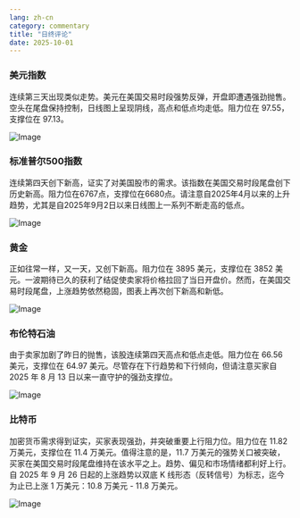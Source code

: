 ```yaml
---
lang: zh-cn
category: commentary
title: "日终评论"
date: 2025-10-01
---
```


### 美元指数

连续第三天出现类似走势。美元在美国交易时段强势反弹，开盘即遭遇强劲抛售。空头在尾盘保持控制，日线图上呈现阴线，高点和低点均走低。阻力位在 97.55，支撑位在 97.13。

![Image](https://markleighedu.github.io/img/Oct-2025/01-Oct-2025/usdindex.jpg)

### 标准普尔500指数

连续第四天创下新高，证实了对美国股市的需求。该指数在美国交易时段尾盘创下历史新高。阻力位在6767点，支撑位在6680点。请注意自2025年4月以来的上升趋势，尤其是自2025年9月2日以来日线图上一系列不断走高的低点。

![Image](https://markleighedu.github.io/img/Oct-2025/01-Oct-2025/sp500.jpg)

### 黄金

正如往常一样，又一天，又创下新高。阻力位在 3895 美元，支撑位在 3852 美元。一波期待已久的获利了结促使卖家将价格拉回了当日开盘价。然而，在美国交易时段尾盘，上涨趋势依然稳固，图表上再次创下新高和新低。

![Image](https://markleighedu.github.io/img/Oct-2025/01-Oct-2025/gold.jpg)

### 布伦特石油

由于卖家加剧了昨日的抛售，该股连续第四天高点和低点走低。阻力位在 66.56 美元，支撑位在 64.97 美元。尽管存在下行趋势和下行倾向，但请注意买家自 2025 年 8 月 13 日以来一直守护的强劲支撑位。

![Image](https://markleighedu.github.io/img/Oct-2025/01-Oct-2025/brentoil.jpg)

### 比特币

加密货币需求得到证实，买家表现强劲，并突破重要上行阻力位。阻力位在 11.82 万美元，支撑位在 11.4 万美元。值得注意的是，11.7 万美元的强势关口被突破，买家在美国交易时段尾盘维持在该水平之上。趋势、偏见和市场情绪都利好上行。自 2025 年 9 月 26 日起的上涨趋势以双底 K 线形态（反转信号）为标志，迄今为止已上涨 1 万美元：10.8 万美元 - 11.8 万美元。

![Image](https://markleighedu.github.io/img/Oct-2025/01-Oct-2025/bitcoin.jpg)


